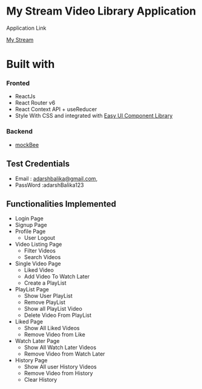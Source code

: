 # My Stream Video Library Application

Application Link

[My Stream](https://my-stream.netlify.app/)

# Built with

### Fronted

- ReactJs
- React Router v6
- React Context API + useReducer
- Style With CSS and integrated with [Easy UI Component Library](https://easy-ui-css.netlify.app/)

### Backend

- [mockBee](https://mockbee.netlify.app/)

## Test Credentials

- Email : adarshbalika@gmail.com,
- PassWord :adarshBalika123

## Functionalities Implemented

- Login Page
- Signup Page
- Profile Page
  - User Logout
- Video Listing Page
  - Filter Videos
  - Search Videos
- Single Video Page
  - Liked Video
  - Add Video To Watch Later
  - Create a PlayList
- PlayList Page
  - Show User PlayList
  - Remove PlayList
  - Show all PlayList Video
  - Delete Video From PlayList
- Liked Page
  - Show All Liked Videos
  - Remove Video from Like
- Watch Later Page
  - Show All Watch Later Videos
  - Remove Video from Watch Later
- History Page
  - Show All user History Videos
  - Remove Video from History
  - Clear History
